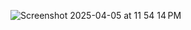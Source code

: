 ![Screenshot 2025-04-05 at 11 54 14 PM](https://github.com/user-attachments/assets/12d7c8a0-641b-4b96-b40b-b4432abfb250)
